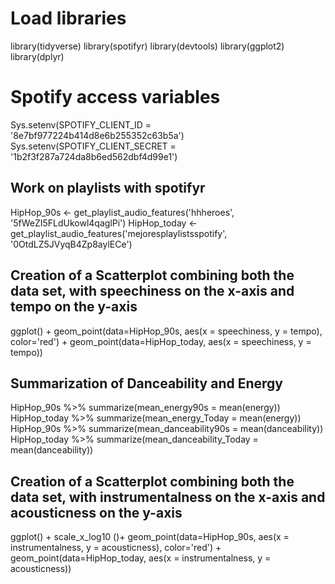 # Load libraries

library(tidyverse)
library(spotifyr)
library(devtools)
library(ggplot2)
library(dplyr)

# Spotify access variables 

Sys.setenv(SPOTIFY_CLIENT_ID = '8e7bf977224b414d8e6b255352c63b5a')
Sys.setenv(SPOTIFY_CLIENT_SECRET = '1b2f3f287a724da8b6ed562dbf4d99e1')

## Work on playlists with spotifyr

HipHop_90s <- get_playlist_audio_features('hhheroes', '5fWeZI5FLdUkowl4qaglPi')
HipHop_today <- get_playlist_audio_features('mejoresplaylistsspotify', '0OtdLZ5JVyqB4Zp8aylECe')

## Creation of a Scatterplot combining both the data set, with speechiness on the x-axis and tempo on the y-axis

ggplot() +
  geom_point(data=HipHop_90s, aes(x = speechiness, y = tempo), color='red') +
  geom_point(data=HipHop_today, aes(x = speechiness, y = tempo)) 

## Summarization of Danceability and Energy 

HipHop_90s %>%
  summarize(mean_energy90s = mean(energy))
HipHop_today %>%
  summarize(mean_energy_Today = mean(energy))
HipHop_90s %>%
  summarize(mean_danceability90s = mean(danceability))
HipHop_today %>%
  summarize(mean_danceability_Today = mean(danceability))

## Creation of a Scatterplot combining both the data set, with instrumentalness on the x-axis and acousticness on the y-axis

ggplot() + scale_x_log10 ()+
  geom_point(data=HipHop_90s, aes(x = instrumentalness, y = acousticness), color='red') +
  geom_point(data=HipHop_today, aes(x = instrumentalness, y = acousticness)) 

 

